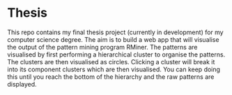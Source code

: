 # Thesis
This repo contains my final thesis project (currently in development) for my computer science degree. The aim is to build a web app that will visualise the output of the pattern mining program RMiner. The patterns are visualised by first performing a hierarchical cluster to organise the patterns. The clusters are then visualised as circles. Clicking a cluster will break it into its component clusters which are then visualised. You can keep doing this until you reach the bottom of the hierarchy and the raw patterns are displayed.
